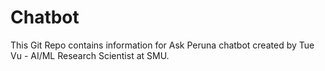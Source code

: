 # Chatbot
This Git Repo contains information for Ask Peruna chatbot created by Tue Vu - AI/ML Research Scientist at SMU.
